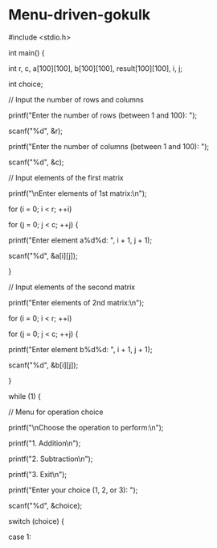 # Menu-driven-gokulk
#include <stdio.h>

int main() {

 int r, c, a[100][100], b[100][100], result[100][100], i, j;

 int choice;

 // Input the number of rows and columns

 printf("Enter the number of rows (between 1 and 100): ");

 scanf("%d", &r);

 printf("Enter the number of columns (between 1 and 100): ");

 scanf("%d", &c);

 // Input elements of the first matrix

 printf("\nEnter elements of 1st matrix:\n");

 for (i = 0; i < r; ++i)

 for (j = 0; j < c; ++j) {

 printf("Enter element a%d%d: ", i + 1, j + 1);

 scanf("%d", &a[i][j]);

 }

 // Input elements of the second matrix

 printf("Enter elements of 2nd matrix:\n");

 for (i = 0; i < r; ++i)

 for (j = 0; j < c; ++j) {

 printf("Enter element b%d%d: ", i + 1, j + 1);

 scanf("%d", &b[i][j]);

 }

 while (1) {

 // Menu for operation choice

 printf("\nChoose the operation to perform:\n");

 printf("1. Addition\n");

 printf("2. Subtraction\n");

 printf("3. Exit\n");

 printf("Enter your choice (1, 2, or 3): ");

 scanf("%d", &choice);

 switch (choice) {

 case 1:
